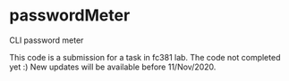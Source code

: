 # passwordMeter
CLI password meter

This code is a submission for a task in fc381 lab.
The code not completed yet :) 
New updates will be available before 11/Nov/2020. 
